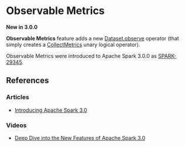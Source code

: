 # Observable Metrics

**New in 3.0.0**

**Observable Metrics** feature adds a new [Dataset.observe](../dataset-operators.md#observe) operator (that simply creates a [CollectMetrics](../logical-operators/CollectMetrics.md) unary logical operator).

Observable Metrics were introduced to Apache Spark 3.0.0 as [SPARK-29345](https://issues.apache.org/jira/browse/SPARK-29345).

## References

### Articles

* [Introducing Apache Spark 3.0](https://databricks.com/blog/2020/06/18/introducing-apache-spark-3-0-now-available-in-databricks-runtime-7-0.html)

### Videos

* [Deep Dive into the New Features of Apache Spark 3.0](https://youtu.be/l6SuXvhorDY)
